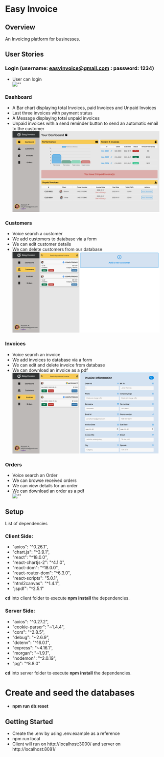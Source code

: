 # Easy Invoice

## Overview
An Invoicing platform for businesses.

## User Stories

### Login (username: easyinvoice@gmail.com : password: 1234)
- User can login <br />
![""]()

### Dashboard
- A Bar chart displaying total Invoices, paid Invoices and Unpaid Invoices
- Last three invoices with payment status
- A Message displaying total unpaid invoices
- Unpaid invoices with a send reminder button to send an automatic email to the customer<br />
!["Dashboard"](https://github.com/saurabhdabas/easyinvoice/blob/master/docs/Dashboard.png?raw=true)

### Customers
- Voice search a customer
- We add customers to database via a form
- We can edit customer details
- We can delete customers from our database <br />
!["Customers"](https://github.com/saurabhdabas/easyinvoice/blob/master/docs/Customers.png?raw=true)

### Invoices 
- Voice search an invoice
- We add invoices to database via a form
- We can edit and delete invoice from database
- We can download an invoice as a pdf<br />
!["Invoices"](https://github.com/saurabhdabas/easyinvoice/blob/master/docs/Invoices.png?raw=true)

### Orders
- Voice search an Order
- We can browse received orders
- We can view details for an order
- We can download an order as a pdf<br />
![""]()

## Setup
List of dependencies

### Client Side:
- "axios": "^0.26.1",
- "chart.js": "^3.9.1",
- "react": "^18.0.0",
- "react-chartjs-2": "^4.1.0",
- "react-dom": "^18.0.0",
- "react-router-dom": "^6.3.0",
- "react-scripts": "5.0.1",
-  "html2canvas": "^1.4.1",
- "jspdf": "^2.5.1"


**cd** into client folder to execute **npm** **install** the dependencies.


### Server Side:

- "axios": "^0.27.2",
- "cookie-parser": "~1.4.4",
- "cors": "^2.8.5",
- "debug": "~2.6.9",
- "dotenv": "^16.0.1",
- "express": "~4.16.1",
- "morgan": "~1.9.1",
- "nodemon": "^2.0.19",
- "pg": "^8.8.0"


**cd** into server folder to execute **npm** **install** the dependencies.

# Create and seed the databases
- **npm run db:reset**


## Getting Started 
- Create the .env by using .env.example as a reference
- npm run local
- Client will run on http://localhost:3000/ and server on http://localhost:8081/
